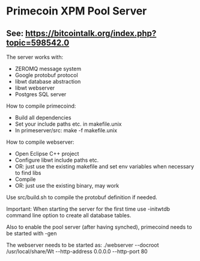 Primecoin XPM Pool Server
==============

See: https://bitcointalk.org/index.php?topic=598542.0
--------------

The server works with:
- ZEROMQ message system
- Google protobuf protocol
- libwt database abstraction
- libwt webserver
- Postgres SQL server

How to compile primecoind:
- Build all dependencies
- Set your include paths etc. in makefile.unix
- In primeserver/src: make -f makefile.unix

How to compile webserver:
- Open Eclipse C++ project
- Configure libwt include paths etc.
- OR: just use the existing makefile and set env variables when necessary to find libs
- Compile
- OR: just use the existing binary, may work

Use src/build.sh to compile the protobuf definition if needed.

Important: When starting the server for the first time use -initwtdb command line option to create all database tables.

Also to enable the pool server (after having synched), primecoind needs to be started with -gen

The webserver needs to be started as:
./webserver --docroot /usr/local/share/Wt --http-address 0.0.0.0 --http-port 80

